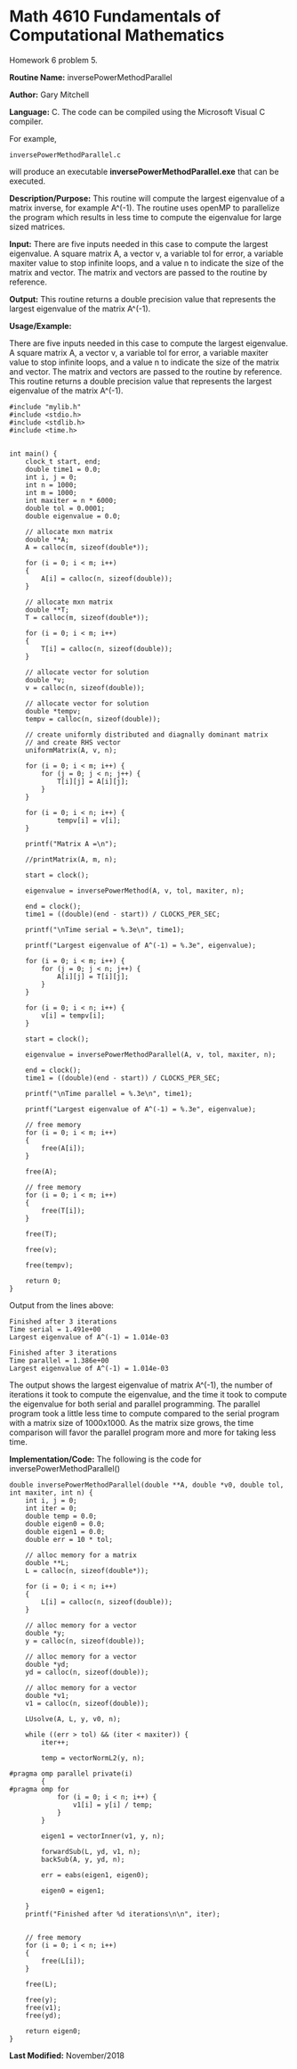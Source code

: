 # Math 4610 Fundamentals of Computational Mathematics
Homework 6 problem 5.

**Routine Name:**           inversePowerMethodParallel

**Author:** Gary Mitchell

**Language:** C. The code can be compiled using the Microsoft Visual C compiler.

For example,

    inversePowerMethodParallel.c

will produce an executable **inversePowerMethodParallel.exe** that can be executed.

**Description/Purpose:** This routine will compute the largest eigenvalue of a matrix inverse, for example A^(-1). The routine uses openMP to parallelize the program which results in less time to compute the eigenvalue for large sized matrices.

**Input:** There are five inputs needed in this case to compute the largest eigenvalue. A square matrix A, a vector v, a variable tol for error, a variable maxiter value to stop infinite loops, and a value n to indicate the size of the matrix and vector. The matrix and vectors are passed to the routine by reference.

**Output:** This routine returns a double precision value that represents the largest eigenvalue of the matrix A^(-1).

**Usage/Example:**

There are five inputs needed in this case to compute the largest eigenvalue. A square matrix A, a vector v, a variable tol for error, a variable maxiter value to stop infinite loops, and a value n to indicate the size of the matrix and vector. The matrix and vectors are passed to the routine by reference. This routine returns a double precision value that represents the largest eigenvalue of the matrix A^(-1).

    #include "mylib.h"
    #include <stdio.h>
    #include <stdlib.h>
    #include <time.h>


    int main() {
        clock_t start, end;
        double time1 = 0.0;
        int i, j = 0;
        int n = 1000;
        int m = 1000;
        int maxiter = n * 6000;
        double tol = 0.0001;
        double eigenvalue = 0.0;

        // allocate mxn matrix
        double **A;
        A = calloc(m, sizeof(double*));

        for (i = 0; i < m; i++)
        {
            A[i] = calloc(n, sizeof(double));
        }

        // allocate mxn matrix
        double **T;
        T = calloc(m, sizeof(double*));

        for (i = 0; i < m; i++)
        {
            T[i] = calloc(n, sizeof(double));
        }

        // allocate vector for solution
        double *v;
        v = calloc(n, sizeof(double));

        // allocate vector for solution
        double *tempv;
        tempv = calloc(n, sizeof(double));

        // create uniformly distributed and diagnally dominant matrix
        // and create RHS vector
        uniformMatrix(A, v, n);

        for (i = 0; i < m; i++) {
            for (j = 0; j < n; j++) {
                T[i][j] = A[i][j];
            }
        }

        for (i = 0; i < n; i++) {
                tempv[i] = v[i];
        }

        printf("Matrix A =\n");

        //printMatrix(A, m, n);

        start = clock();

        eigenvalue = inversePowerMethod(A, v, tol, maxiter, n);

        end = clock();
        time1 = ((double)(end - start)) / CLOCKS_PER_SEC;

        printf("\nTime serial = %.3e\n", time1);

        printf("Largest eigenvalue of A^(-1) = %.3e", eigenvalue);

        for (i = 0; i < m; i++) {
            for (j = 0; j < n; j++) {
                A[i][j] = T[i][j];
            }
        }

        for (i = 0; i < n; i++) {
            v[i] = tempv[i];
        }

        start = clock();

        eigenvalue = inversePowerMethodParallel(A, v, tol, maxiter, n);

        end = clock();
        time1 = ((double)(end - start)) / CLOCKS_PER_SEC;

        printf("\nTime parallel = %.3e\n", time1);

        printf("Largest eigenvalue of A^(-1) = %.3e", eigenvalue);

        // free memory
        for (i = 0; i < m; i++)
        {
            free(A[i]);
        }

        free(A);

        // free memory
        for (i = 0; i < m; i++)
        {
            free(T[i]);
        }

        free(T);

        free(v);

        free(tempv);

        return 0;
    }

Output from the lines above:

    Finished after 3 iterations
    Time serial = 1.491e+00
    Largest eigenvalue of A^(-1) = 1.014e-03

    Finished after 3 iterations
    Time parallel = 1.386e+00
    Largest eigenvalue of A^(-1) = 1.014e-03

The output shows the largest eigenvalue of matrix A^(-1), the number of iterations it took to compute the eigenvalue, and the time it took to compute the eigenvalue for both serial and parallel programming. The parallel program took a little less time to compute compared to the serial program with a matrix size of 1000x1000. As the matrix size grows, the time comparison will favor the parallel program more and more for taking less time. 

**Implementation/Code:** The following is the code for inversePowerMethodParallel()

    double inversePowerMethodParallel(double **A, double *v0, double tol, int maxiter, int n) {
        int i, j = 0;
        int iter = 0;
        double temp = 0.0;
        double eigen0 = 0.0;
        double eigen1 = 0.0;
        double err = 10 * tol;

        // alloc memory for a matrix
        double **L;
        L = calloc(n, sizeof(double*));

        for (i = 0; i < n; i++)
        {
            L[i] = calloc(n, sizeof(double));
        }

        // alloc memory for a vector
        double *y;
        y = calloc(n, sizeof(double));

        // alloc memory for a vector
        double *yd;
        yd = calloc(n, sizeof(double));

        // alloc memory for a vector
        double *v1;
        v1 = calloc(n, sizeof(double));

        LUsolve(A, L, y, v0, n);

        while ((err > tol) && (iter < maxiter)) {
            iter++;

            temp = vectorNormL2(y, n);

    #pragma omp parallel private(i)
            {
    #pragma omp for
                for (i = 0; i < n; i++) {
                    v1[i] = y[i] / temp;
                }
            }

            eigen1 = vectorInner(v1, y, n);

            forwardSub(L, yd, v1, n);
            backSub(A, y, yd, n);

            err = eabs(eigen1, eigen0);

            eigen0 = eigen1;

        }
        printf("Finished after %d iterations\n\n", iter);


        // free memory
        for (i = 0; i < n; i++)
        {
            free(L[i]);
        }

        free(L);

        free(y);
        free(v1);
        free(yd);

        return eigen0;
    }

**Last Modified:** November/2018
